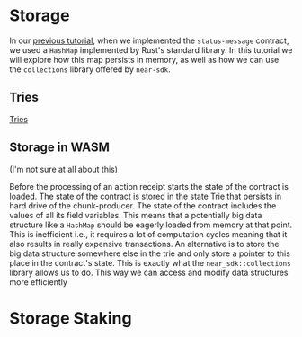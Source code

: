 # Storage

In our [previous tutorial](execution.md), when we implemented the ``status-message`` contract, we used a ``HashMap`` implemented by Rust's standard library. In this tutorial we will explore how this map persists in memory, as well as how we can use the ``collections`` library offered by ``near-sdk``.

## Tries
[Tries](https://en.wikipedia.org/wiki/Trie)

## Storage in WASM

(I'm not sure at all about this)

Before the processing of an action receipt starts the state of the contract is loaded. The state of the contract is stored in the state Trie that persists in hard drive of the chunk-producer. The state of the contract includes the values of all its field variables. This means that a potentially big data structure like a ``HashMap`` should be eagerly loaded from memory at that point. This is inefficient i.e., it requires a lot of computation cycles meaning that it also results in really expensive transactions.
An alternative is to store the big data structure somewhere else in the trie and only store a pointer to this place in the contract's state. This is exactly what the ``near_sdk::collections`` library allows us to do. This way we can access and modify data structures more efficiently


# Storage Staking



